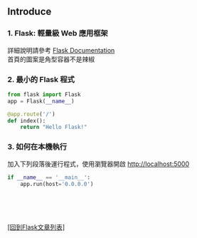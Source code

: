 ## Introduce

### 1. Flask: 輕量級 Web 應用框架
詳細說明請參考 [Flask Documentation](https://flask.palletsprojects.com/)  
首頁的圖案是角型容器不是辣椒

### 2. 最小的 Flask 程式
```python
from flask import Flask
app = Flask(__name__)

@app.route('/')
def index():
	return "Hello Flask!"
```

### 3. 如何在本機執行
加入下列段落後運行程式，使用瀏覽器開啟 [http://localhost:5000](http://localhost:5000)
```python
if __name__ == '__main__':
    app.run(host='0.0.0.0')
```

<br/><br/><br/>

[[回到Flask文章列表]](index.md)  
